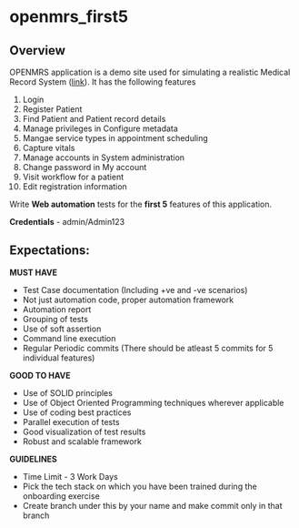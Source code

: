 # openmrs_first5
Overview
-
OPENMRS application is a demo site used for simulating a realistic Medical Record System ([link](https://demo.openmrs.org/)). It has the following features
1. Login
2. Register Patient
3. Find Patient and Patient record details
4. Manage privileges in Configure metadata
5. Mangae service types in appointment scheduling
6. Capture vitals
7. Manage accounts in System administration
8. Change password in My account
9. Visit workflow for a patient
10. Edit registration information
 
Write **Web automation** tests for the **first 5** features of this application.

**Credentials** - admin/Admin123

Expectations:
-

**MUST HAVE**
- Test Case documentation (Including +ve and -ve scenarios)
- Not just automation code, proper automation framework
- Automation report
- Grouping of tests
- Use of soft assertion
- Command line execution
- Regular Periodic commits (There should be atleast 5 commits for 5 individual features)

**GOOD TO HAVE**
- Use of SOLID principles
- Use of Object Oriented Programming techniques wherever applicable
- Use of coding best practices
- Parallel execution of tests
- Good visualization of test results
- Robust and scalable framework
  
**GUIDELINES**
- Time Limit -  3 Work Days
- Pick the tech stack on which you have been trained during the onboarding exercise
- Create branch under this by your name and make commit only in that branch

